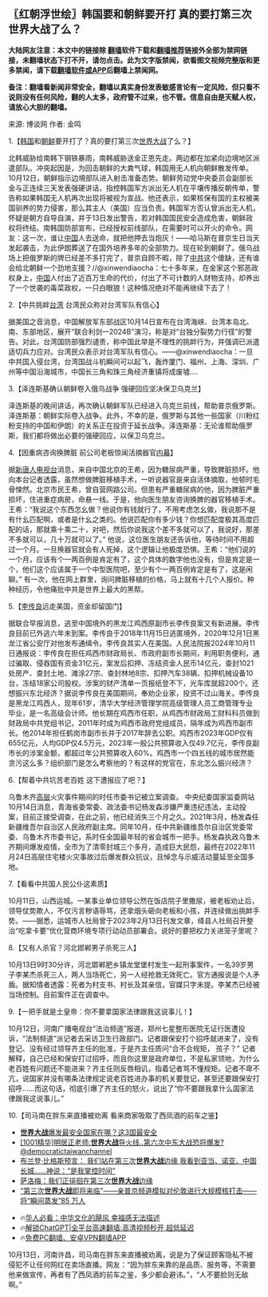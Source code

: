  <!-- 面包屑导航 --> <h2>〖红朝浮世绘〗韩国要和朝鲜要开打 真的要打第三次世界大战了么？</h2> <p class="notice"><b>大陆网友注意：本文中的链接除 <a href="https://github.com/bannedbook/fanqiang" >翻墙</a>软件下载和<a href="https://github.com/killgcd/justmysocks/blob/master/README.md">翻墙推荐</a>链接外全部为禁网链接，未翻墙状态下打不开，请勿点击。此为文字版禁闻，欲看图文视频完整版和更多禁闻，请下载<a href="https://github.com/bannedbook/fanqiang">翻墙软件或APP</a>后翻墙上禁闻网。</p><p>备注：翻墙看新闻非常安全，翻墙以真实身份发表敏感言论有一定风险，但只看不说则没有任何风险，翻的人太多，政府管不过来，也不管。信息自由是天赋人权，请放心大胆的翻墙。</b></p>  <div class="entry"> <p>来源:&nbsp;博谈网                            作者:&nbsp;金鸣                           </p> <p>1.【<a href="https://www.bannedbook.org/bnews/tag/%e9%9f%a9%e5%9b%bd/" class="st_tag internal_tag" rel="tag" title="标签 韩国 下的日志">韩国</a>和<a href="https://www.bannedbook.org/bnews/tag/%e6%9c%9d%e9%b2%9c/" class="st_tag internal_tag" rel="tag" title="标签 朝鲜 下的日志">朝鲜</a>要开打了？真的要打第三次<a href="https://www.bannedbook.org/bnews/tag/%E4%B8%96%E7%95%8C%E5%A4%A7%E6%88%98/" class="st_tag internal_tag" rel="tag" title="标签 世界大战 下的日志">世界大战</a>了么？】</p> <p></p> <p>北韩威胁给南韩下钢铁暴雨，南韩威胁送金正恩先走。两边都在加紧向边境地区派遣部队。冲突起因是，为回击朝鲜的大粪气球，韩国用无人机向朝鲜散发传单。10月12日，朝鲜指示边境部队进入射击准备态势。朝鲜劳动党中央委员会副部长金与正连续三天发表强硬讲话，指控韩国军方派出无人机在平壤传播反朝传单，警告称如果韩国无人机再次出现将被视为宣战。他还表示，如果核保有国的主权被美国驯养的势力侵害，那么其主人（美国）应当负责。韩国军方否认曾派出无人机，怀疑是朝方自导自演，并于13日发出警告，若对韩国国民安全造成危害，朝鲜政权将终结。南韩国防部宣布，已经授权前线部队，在需要时可以开火的命令。网友：这一次，谁让<span class='wp_keywordlink_affiliate'><a href="https://www.bannedbook.org/" title="中国" target="_blank">中国</a></span>人去送命，就把他押去当炮灰！——哈马斯在普京生日当天发起袭击，为此伊朗葬送了在国外培养多年的全部势力。现在轮到朝鲜了。俄乌战场上把俄罗斯的牌已经差不多打完了，普京自顾不暇，除了<a href="https://www.bannedbook.org/bnews/tag/%e4%b8%ad%e5%85%b1/" class="st_tag internal_tag" rel="tag" title="标签 中共 下的日志">中共</a>这个傻缺，还有谁会给北朝鲜一个劲地支援？//@xinwendiaocha：七十多年来，在金家这个邪恶政权身上，<a href="https://www.bannedbook.org/bnews/tag/%E4%B8%AD%E5%9B%BD/" class="st_tag internal_tag" rel="tag" title="标签 中国 下的日志">中国</a>人付出了近百万生命的代价，付出了不可计数的人财物支持，却养出了一个世袭的毒菜政权，一只白眼狼！这种情况绝对不能再继续下去了！</p> <p>2.【中共挑衅<a href="https://www.bannedbook.org/bnews/tag/%e5%8f%b0%e6%b9%be/" class="st_tag internal_tag" rel="tag" title="标签 台湾 下的日志">台湾</a> 台湾民众称对台湾军队有信心】</p> <p></p> <p>据美国之音消息，中国解放军东部战区10月14日宣布在台湾海峡、台湾本岛北、南、东部地区，展开“联合利剑—2024B”演习，称是对“台独分裂势力行径”的警告。对此，台湾国防部强烈谴责，称中国此举是不理性的挑衅行为，并强调已派遣适切兵力应对。台湾民众表示对台湾军队有信心。——@xinwendiaocha：一旦中共国入侵台湾，台湾国战斗机瞬间可以起飞，轰炸厦门、福州、上海、深圳、广州等中国沿海城市，中国长三角和珠三角经济重镇将成废墟….</p>  <p>3.【泽连斯基确认朝鲜卷入俄乌战争 强硬回应坚决保卫乌克兰】</p> <p></p> <p>泽连斯基的晚间讲话，再次确认朝鲜军队已经进入乌克兰前线，帮助普京俄罗斯。泽连斯基：朝鲜实际卷入战争。此外，不幸的是，俄罗斯与其他一些国家（川粉红粉支持的中国和伊朗）的关系正在投资于延长战争。泽连斯基：无论谁帮助俄罗斯，我们都将做出必要的强硬回应，以保卫乌克兰。</p> <p>4.【因重病咨询换脾脏 前公司老板惊闻活摘器官<span class='wp_keywordlink_affiliate'><a href="https://www.bannedbook.org/bnews/ccpdope/" title="中共高层内幕" target="_blank">内幕</a></span>】</p> <p></p> <p>据<span class='wp_keywordlink_affiliate'><a href="https://www.ntdtv.com/" title="新唐人电视台" target="_blank">新唐人电视台</a></span>消息，来自中国北京的王希，因为糖尿病严重，导致脾脏损坏。他向本台记者透露，虽然想做脾脏移植手术，一听说器官是来自活体摘取，他顿时毛骨悚然。北京市民王希，曾自营网路公司。但患有严重糖尿病的他，因为脾脏严重损坏，住进重症病房，命悬一线。于是，他向医生朋友咨询换脾的器官移植手术。王希：“我说这个东西怎幺做？他说你有钱就行了，不用考虑怎幺做，我说那不是有什幺匹配啊，或者是什幺之类的。他说匹配你有多少钱？你想匹配度极其高度匹配的话，那就乘十乘二十，对吧，然后你说我这个差不多就可以了，我说好，那差不多就可以，几十万就可以了。” 他说，这位医生朋友还告诉他，等待时间不用超过一个月。一旦换器官就会有人死掉，这个逻辑让他极度恐惧。王希：“他们说的一个月，应该有个一两百例是肯定有了，这个具体的数字他也没有，但是肯定是一个，他们这个应该属于一个中型医院吧，至少有个一两百例肯定是有了，这是闲聊。” 有一次，他在网上群里，询问脾脏移植的价格，马上就有十几个人报价。种种经历，令他痛批中共是世界上最大的黑帮。</p> <p>5.【<a href="https://www.bannedbook.org/bnews/tag/%e6%9d%8e%e4%bc%a0%e8%89%af/" class="st_tag internal_tag" rel="tag" title="标签 李传良 下的日志">李传良</a>远走美国，资金却留国门】</p>  <p></p> <p>据联合早报消息，逃至中国境外的黑龙江鸡西原副市长李传良案又有新进展。李传良目前已外逃六年未到案。李传良于2018年11月15日逃匿境外，2020年12月1日黑龙江省公安厅对他发布通缉令。李传良其实人在美国。人民法院报2024年10月11日通报说：李传良在担任鸡西市财政局长、市政府副市长期间，利用职务便利，通过骗取、侵吞国有资金31亿元，案发后扣押、冻结资金人民币14亿元，查封1021处房产、查封土地、滩涂27宗、查封林地8宗、扣押汽车38辆、扣押机械设备10台，冻结18家公司股权。涉案的财产清单一页报纸登不下，光车库就超200个。还想振兴东北经济？据说李传良在美国期间，奉劝企业家，投资不过山海关。李传良是黑龙江鸡西人，现年61岁，清华大学经济管理学院高级管理人员工商管理专业毕业，是一名高级会计师。他长期在鸡西市任职，从鸡西市财政局工财科科员做到财政局中共党组书记，2011年时成为鸡西市政府党组成员，隔年成为鸡西市副市长。他2014年担任鹤岗市副市长并于2017年辞去公职。鸡西市2023年GDP仅有655亿元，人均GDP仅4.5万元，2023年一般公共预算收入仅49.7亿元，李传良副市长的涉案金额，都超过年公共预算收入60%。鸡西市一个四五线的城市居然能贪污这么多？组织部门是怎么考察他的？有这样的党官在，东北怎么振兴经济？</p> <p>6.【帮着中共坑苦老百姓 这下遭报应了吧？】</p> <p></p> <p>乌鲁木齐<span class='wp_keywordlink_affiliate'><a href="https://www.bannedbook.org/bnews/ccpdope/" title="中共高层内幕" target="_blank">高层</a></span>火灾事件期间的时任市委书记被立案调查。 中央纪委国家监委网站10月14日消息，青海省委常委、政法委书记杨发森涉嫌严重违纪违法，主动投案，目前正接受调查，在此之前，他已经消失三个月之久。2021年3月，杨发森任新疆维吾尔自治区人民政府副主席。同年10月，任中共新疆维吾尔自治区党委常委、乌鲁木齐市委书记，系时任全国最年轻的省会城市一把手。杨发森执政乌鲁木齐期间爆发疫情，全市为了清零封城三个多月，造成巨大民怨，最终在2022年11月24日高层住宅楼火灾事故过后爆发群众抗议，且悼念与示威活动蔓延至全国多地。</p> <p>7.【看看中共国人民公仆这素质】</p> <p></p>  <p>10月11日，山西运城。一某事业单位领导公然在饭店院子里撒尿，被老板劝止后，领导仗势欺人，不仅污言秽语辱骂，还拿烟头砸向老板和小孩，并连续做出挑衅手势。——据悉，运城市人社局曾于2023年2月13日刊发文章，绛县人社局召开整治“吃拿卡要”优化营商环境专项行动动员部署会。说好的要把权力关进笼子里呢？</p> <p>8.【又有人杀官？河北邯郸男子杀死三人】</p> <p></p> <p>10月13日9时30分许，河北邯郸肥乡镇龙堂堡村发生一起刑事案件，一名39岁男子李某杰杀死三人，两人当场死亡，另一人经抢救无效死亡。官方通报说是个人矛盾。据知情者透露：死者为村支书、村长及其亲信，官媒只字未提。李某杰已经被当场控制。目前案件正在调查中。</p> <p>9.【一把手就是土皇帝：你不要拿国家法律跟我这说事儿！】</p> <p></p> <p>10月12日，河南广播电视台“法治频道”报道，郑州七星整形医院无证行医遭投诉，“法制频道”派记者去采访卫生行政部门。记者跟保安打个招呼就进来了，没有登记、没有经过领导齐主任的批准，于是齐主任质问“合不合规矩， 孩子？” 记者解释，自己已经和保安打过招呼，而且你这里是政府单位，不是私家领地，为什么老百姓有问题还不能进来？齐主任则反唇相讥，指着记者骂不懂规矩。记者不卑不亢，说国家并没有哪条法律规定说老百姓进办事的机关要登记，甚至还要跟保安打招呼……而这句话，彻底引爆了齐主任的怒火，说出了“你不要跟我拿什么国家法律跟我这说事儿。”</p>  <p>10.【司马南在胖东来直播被劝离 看来商家吸取了西凤酒的前车之鉴】</p> <p></p> <!--<div id="taboola-mid-1"></div>--><ul class='op-related-articles' title='相关阅读'> <li><a href='https://www.bannedbook.org/bnews/worldnews/20241008/2098855.html' target='_blank'><b>世界大战</b>爆发最安全国家在哪？这3国最安全</a></li> <li><a href='https://www.bannedbook.org/bnews/sohnews/20241007/2098473.html' target='_blank'>[1001精华]明居正老师:<b>世界大战</b>导火线..第六次中东大战恐将爆发?@democratictaiwanchannel</a></li> <li><a href='https://www.bannedbook.org/bnews/sohnews/20241007/2098411.html' target='_blank'>布兰登·比格斯预言： 我们站在第三次<b>世界大战</b>边缘  我看到亚当、诺亚、中国长城......神说：“是我掌控时间”</a></li> <li><a href='https://www.bannedbook.org/bnews/sohnews/20241001/2096008.html' target='_blank'>萨洛梅：我们正徘徊在第三次<b>世界大战</b>边缘</a></li> <li><a href='https://www.bannedbook.org/bnews/sohnews/20240924/2092923.html' target='_blank'>“第三次<b>世界大战</b>即将来临”——亲普京频道模拟对伦敦进行大规模核打击——将“瞬间蒸发”85 万人</a></li> </ul> <ul class="texttj"> <!--<li>🔥<a href="https://www.bannedbook.org/bnews/ssgc/20230219/1850782.html" target="_blank">法国犹太老板：神告诉我们，只有一位中国人能救人类</a></li>--> <li>🔥<a href="https://www.bannedbook.org/bnews/comments/20220220/1694796.html" target="_blank">华人必看：中华文化的飓风 幸福感无法描述</a></li> <li>🔥<a href="https://github.com/bannedbook/fanqiang/wiki/V2ray%E6%9C%BA%E5%9C%BA" target="_blank">解锁ChatGPT|全平台高速翻墙:高清视频秒开,超低延迟</a></li> <li>🔥<a href="https://github.com/bannedbook/fanqiang/wiki/%E7%A6%81%E9%97%BB%E7%BD%91%E5%AE%89%E5%8D%93%E7%BF%BB%E5%A2%99%E6%96%B0%E9%97%BBAPP" target="_blank">免费PC翻墙、安卓VPN翻墙APP</a></li> </ul><p>10月13日，河南许昌，司马南在胖东来直播被劝离，说是为了保证顾客隐私不被侵犯不让任何网红在卖场直播。网友：“因为胖东来靠的是品质、服务等，不需要他来做宣传，再者有了西凤酒的前车之鉴，多少都会避讳。”，“人不要脸则无敌啊。”</p><a name='sharetosocial'></a> <div style="margin-bottom:5px;padding-bottom:5px;clear:both"> <div id="archive-pix-1" class="banner-ads"> <!-- AuctionX Display platform tag START --> <div id="27602x728x90x621x_ADSLOT1" clicktrack="%%CLICK_URL_ESC%%"></div>  <!-- AuctionX Display platform tag END --> </div> <div id="archive-pix-2" class="banner-ads"> <!-- AuctionX Display platform tag START --> <div id="27556x300x250x621x_ADSLOT1" clicktrack="%%CLICK_URL_ESC%%" style="margin:0 auto;text-align:center"></div>  <!-- AuctionX Display platform tag END --> </div> </div>  <div id="archive-pix-1" class="banner-ads"> <!-- AuctionX Display platform tag START --> <div id="27603x728x90x621x_ADSLOT1" clicktrack="%%CLICK_URL_ESC%%"></div>  <!-- AuctionX Display platform tag END --> </div> </div><!--END ENTRY--> 